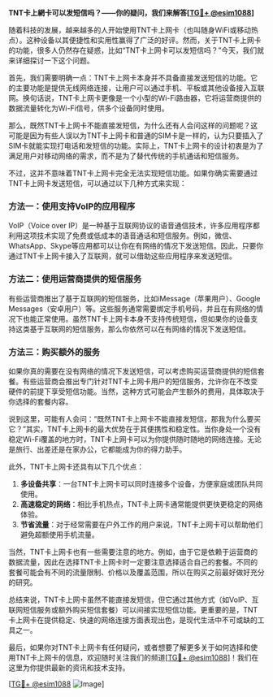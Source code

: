 **TNT卡上網卡可以发短信吗？——你的疑问，我们来解答[[TG💪+ @esim1088](https://t.me/s/esim1088)]**

随着科技的发展，越来越多的人开始使用TNT卡上网卡（也叫随身WiFi或移动热点）。这种设备以其便捷性和实用性赢得了广泛的好评。然而，关于TNT卡上网卡的功能，很多人仍然存在疑惑，比如“TNT卡上网卡可以发短信吗？”今天，我们就来详细探讨一下这个问题。

首先，我们需要明确一点：TNT卡上网卡本身并不具备直接发送短信的功能。它的主要功能是提供无线网络连接，让用户可以通过手机、平板或其他设备接入互联网。换句话说，TNT卡上网卡更像是一个小型的Wi-Fi路由器，它将运营商提供的数据流量转化为Wi-Fi信号，供多个设备同时使用。

那么，既然TNT卡上网卡不能直接发短信，为什么还有人会问这样的问题呢？这可能是因为有些人误以为TNT卡上网卡和普通的SIM卡是一样的，认为只要插入了SIM卡就能实现打电话和发短信的功能。实际上，TNT卡上网卡的设计初衷是为了满足用户对移动网络的需求，而不是为了替代传统的手机通话和短信服务。

不过，这并不意味着TNT卡上网卡完全无法实现短信功能。如果你确实需要通过TNT卡上网卡发送短信，可以通过以下几种方式来实现：

### 方法一：使用支持VoIP的应用程序

VoIP（Voice over IP）是一种基于互联网协议的语音通信技术，许多应用程序都利用这项技术实现了免费或低成本的语音通话和短信服务。例如，微信、WhatsApp、Skype等应用都可以让你在有网络的情况下发送短信。因此，只要你通过TNT卡上网卡接入了互联网，就可以借助这些应用程序来发送短信。

### 方法二：使用运营商提供的短信服务

有些运营商推出了基于互联网的短信服务，比如iMessage（苹果用户）、Google Messages（安卓用户）等。这些服务通常需要绑定手机号码，并且在有网络的情况下也能正常使用。虽然TNT卡上网卡本身不支持传统短信，但如果你的设备支持这类基于互联网的短信服务，那么你依然可以在有网络的情况下发送短信。

### 方法三：购买额外的服务

如果你真的需要在没有网络的情况下发送短信，可以考虑购买运营商提供的短信套餐。有些运营商会推出专门针对TNT卡上网卡用户的短信服务，允许你在不改变硬件的前提下享受短信功能。当然，这种方式可能会产生额外的费用，具体取决于你选择的套餐内容。

说到这里，可能有人会问：“既然TNT卡上网卡不能直接发短信，那我为什么要买它？”其实，TNT卡上网卡的最大优势在于其便携性和稳定性。当你身处一个没有稳定Wi-Fi覆盖的地方时，TNT卡上网卡可以为你提供随时随地的网络连接。无论是旅行、出差还是在家办公，它都能成为你的得力助手。

此外，TNT卡上网卡还具有以下几个优点：

1. **多设备共享**：一台TNT卡上网卡可以同时连接多个设备，方便家庭或团队共同使用。
2. **高速稳定的网络**：相比手机热点，TNT卡上网卡通常能提供更快更稳定的网络体验。
3. **节省流量**：对于经常需要在户外工作的用户来说，TNT卡上网卡可以帮助他们避免超额使用手机流量。

当然，TNT卡上网卡也有一些需要注意的地方。例如，由于它是依赖于运营商的数据流量，因此在选择TNT卡上网卡时一定要注意选择适合自己的套餐。不同的套餐可能会有不同的流量限制、价格以及覆盖范围，所以在购买之前最好做好充分的研究。

总结来说，TNT卡上网卡虽然不能直接发短信，但它通过其他方式（如VoIP、互联网短信服务或额外购买短信套餐）可以间接实现短信功能。更重要的是，TNT卡上网卡在提供稳定、快速的网络连接方面表现出色，是现代生活中不可或缺的工具之一。

最后，如果你对TNT卡上网卡有任何疑问，或者想要了解更多关于如何选择和使用TNT卡上网卡的信息，欢迎随时关注我们的频道[[TG💪+ @esim1088](https://t.me/s/esim1088)]！我们在这里为你提供最新的资讯和技术支持。

[[TG💪+ @esim1088](https://t.me/s/esim1088) ![Image](https://i.postimg.cc/4NQfJmqS/Snipaste-2025-05-13-00-14-12.png)]